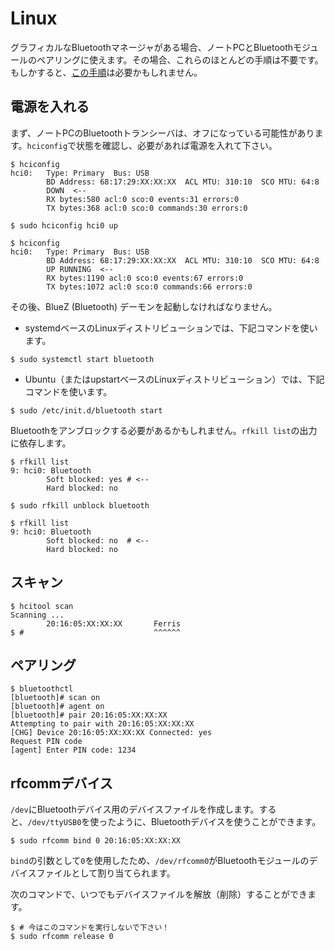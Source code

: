 # Linux

<!-- 
If you have a graphical Bluetooth manager, you can use that to pair your laptop to the Bluetooth
module and skip most of these steps. You'll probably still have to [this step] though.
 -->

グラフィカルなBluetoothマネージャがある場合、ノートPCとBluetoothモジュールのペアリングに使えます。その場合、これらのほとんどの手順は不要です。
もしかすると、[この手順]は必要かもしれません。

<!-- [this step]: #rfcomm-device -->

[この手順]: #rfcomm-device

<!-- ## Power up -->

## 電源を入れる

<!-- 
First, your laptop's Bluetooth transceiver may be OFF. Check its status with `hciconfig` and turn it
ON if necessary:
 -->

まず、ノートPCのBluetoothトランシーバは、オフになっている可能性があります。`hciconfig`で状態を確認し、必要があれば電源を入れて下さい。

``` console
$ hciconfig
hci0:   Type: Primary  Bus: USB
        BD Address: 68:17:29:XX:XX:XX  ACL MTU: 310:10  SCO MTU: 64:8
        DOWN  <--
        RX bytes:580 acl:0 sco:0 events:31 errors:0
        TX bytes:368 acl:0 sco:0 commands:30 errors:0

$ sudo hciconfig hci0 up

$ hciconfig
hci0:   Type: Primary  Bus: USB
        BD Address: 68:17:29:XX:XX:XX  ACL MTU: 310:10  SCO MTU: 64:8
        UP RUNNING  <--
        RX bytes:1190 acl:0 sco:0 events:67 errors:0
        TX bytes:1072 acl:0 sco:0 commands:66 errors:0
```

<!-- Then you need to launch the BlueZ (Bluetooth) daemon: -->

その後、BlueZ (Bluetooth) デーモンを起動しなければなりません。

<!-- - On systemd based Linux distributions, use: -->

- systemdベースのLinuxディストリビューションでは、下記コマンドを使います。

``` console
$ sudo systemctl start bluetooth
```

<!-- - On Ubuntu (or upstart based Linux distributions), use: -->

- Ubuntu（またはupstartベースのLinuxディストリビューション）では、下記コマンドを使います。

``` console
$ sudo /etc/init.d/bluetooth start
```

<!-- You may also need to unblock your Bluetooth, depending on what `rfkill list` says: -->

Bluetoothをアンブロックする必要があるかもしれません。`rfkill list`の出力に依存します。

``` console
$ rfkill list
9: hci0: Bluetooth
        Soft blocked: yes # <--
        Hard blocked: no

$ sudo rfkill unblock bluetooth

$ rfkill list
9: hci0: Bluetooth
        Soft blocked: no  # <--
        Hard blocked: no

```

<!-- ## Scan -->

## スキャン

``` console
$ hcitool scan
Scanning ...
        20:16:05:XX:XX:XX       Ferris
$ #                             ^^^^^^
```

<!-- ## Pair -->

## ペアリング

``` console
$ bluetoothctl
[bluetooth]# scan on
[bluetooth]# agent on
[bluetooth]# pair 20:16:05:XX:XX:XX
Attempting to pair with 20:16:05:XX:XX:XX
[CHG] Device 20:16:05:XX:XX:XX Connected: yes
Request PIN code
[agent] Enter PIN code: 1234
```

<!-- ## rfcomm device -->

## rfcommデバイス

<!-- 
We'll create a device file for our Bluetooth module in `/dev`. Then we'll be able to use it just
like we used `/dev/ttyUSB0`.
 -->

`/dev`にBluetoothデバイス用のデバイスファイルを作成します。すると、`/dev/ttyUSB0`を使ったように、Bluetoothデバイスを使うことができます。

``` console
$ sudo rfcomm bind 0 20:16:05:XX:XX:XX
```

<!-- 
Because we used `0` as an argument to `bind`, `/dev/rfcomm0` will be the device file assigned to our
Bluetooth module.
 -->

`bind`の引数として`0`を使用したため、`/dev/rfcomm0`がBluetoothモジュールのデバイスファイルとして割り当てられます。

<!-- You can release (destroy) the device file at any time with the following command: -->

次のコマンドで、いつでもデバイスファイルを解放（削除）することができます。

``` console
$ # 今はこのコマンドを実行しないで下さい！
$ sudo rfcomm release 0
```
